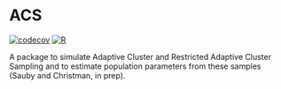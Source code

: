 # ACS

[![codecov](https://codecov.io/gh/ksauby/ACS/branch/master/graph/badge.svg?token=QO31LV3X6R)](https://codecov.io/gh/ksauby/ACS)
[![R](https://github.com/ksauby/ACS/actions/workflows/r.yml/badge.svg)](https://github.com/ksauby/ACS/actions/workflows/r.yml)

A package to simulate Adaptive Cluster and Restricted Adaptive Cluster Sampling and to estimate population parameters from these samples (Sauby and Christman, in prep).
